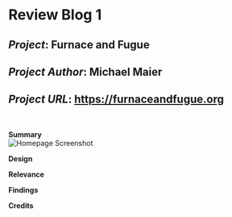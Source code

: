 # Review Blog 1

## *Project*: Furnace and Fugue

## *Project Author*: Michael Maier

## *Project URL*: https://furnaceandfugue.org
<br />

**Summary**
<br />
![Homepage Screenshot](https://thebradmccoy.github.io/ENGL-350-Blog/images/F&F_homepage.png)
<br />

**Design**
<br />


**Relevance**
<br />


**Findings**
<br />


**Credits**
<br />
